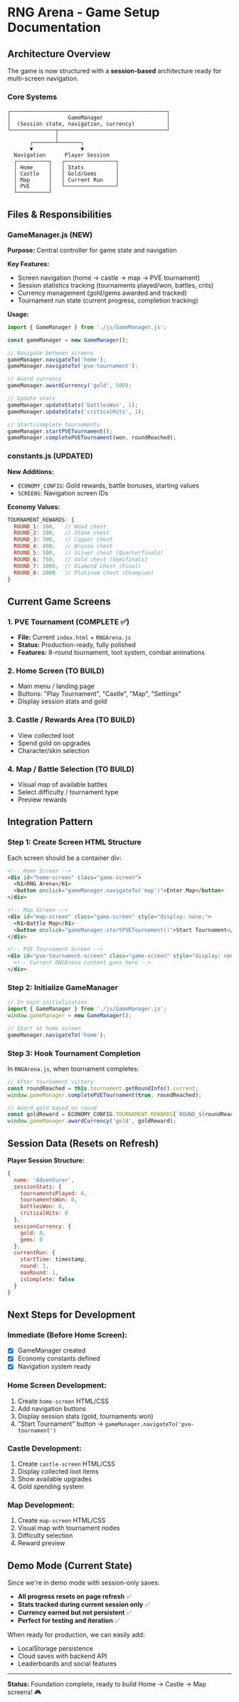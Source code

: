 # RNG Arena - Game Setup Documentation

## Architecture Overview

The game is now structured with a **session-based** architecture ready for multi-screen navigation.

### Core Systems

```
┌─────────────────────────────────────────────────┐
│                  GameManager                    │
│  (Session state, navigation, currency)          │
└──────────────┬──────────────────────────────────┘
               │
       ┌───────┴───────┐
       ▼               ▼
  Navigation      Player Session
  ┌──────────┐   ┌────────────────┐
  │ Home     │   │ Stats          │
  │ Castle   │   │ Gold/Gems      │
  │ Map      │   │ Current Run    │
  │ PVE      │   └────────────────┘
  └──────────┘
```

## Files & Responsibilities

### GameManager.js (NEW)
**Purpose:** Central controller for game state and navigation

**Key Features:**
- Screen navigation (home → castle → map → PVE tournament)
- Session statistics tracking (tournaments played/won, battles, crits)
- Currency management (gold/gems awarded and tracked)
- Tournament run state (current progress, completion tracking)

**Usage:**
```javascript
import { GameManager } from './js/GameManager.js';

const gameManager = new GameManager();

// Navigate between screens
gameManager.navigateTo('home');
gameManager.navigateTo('pve-tournament');

// Award currency
gameManager.awardCurrency('gold', 500);

// Update stats
gameManager.updateStats('battlesWon', 1);
gameManager.updateStats('criticalHits', 1);

// Start/complete tournaments
gameManager.startPVETournament();
gameManager.completePVETournament(won, roundReached);
```

### constants.js (UPDATED)
**New Additions:**
- `ECONOMY_CONFIG`: Gold rewards, battle bonuses, starting values
- `SCREENS`: Navigation screen IDs

**Economy Values:**
```javascript
TOURNAMENT_REWARDS: {
  ROUND_1: 100,   // Wood chest
  ROUND_2: 200,   // Stone chest
  ROUND_3: 300,   // Copper chest
  ROUND_4: 400,   // Bronze chest
  ROUND_5: 500,   // Silver chest (Quarterfinals)
  ROUND_6: 750,   // Gold chest (Semifinals)
  ROUND_7: 1000,  // Diamond chest (Final)
  ROUND_8: 2000   // Platinum chest (Champion)
}
```

## Current Game Screens

### 1. **PVE Tournament** (COMPLETE ✅)
- **File:** Current `index.html` + `RNGArena.js`
- **Status:** Production-ready, fully polished
- **Features:** 8-round tournament, loot system, combat animations

### 2. **Home Screen** (TO BUILD)
- Main menu / landing page
- Buttons: "Play Tournament", "Castle", "Map", "Settings"
- Display session stats and gold

### 3. **Castle / Rewards Area** (TO BUILD)
- View collected loot
- Spend gold on upgrades
- Character/skin selection

### 4. **Map / Battle Selection** (TO BUILD)
- Visual map of available battles
- Select difficulty / tournament type
- Preview rewards

## Integration Pattern

### Step 1: Create Screen HTML Structure
Each screen should be a container div:

```html
<!-- Home Screen -->
<div id="home-screen" class="game-screen">
  <h1>RNG Arena</h1>
  <button onclick="gameManager.navigateTo('map')">Enter Map</button>
</div>

<!-- Map Screen -->
<div id="map-screen" class="game-screen" style="display: none;">
  <h1>Battle Map</h1>
  <button onclick="gameManager.startPVETournament()">Start Tournament</button>
</div>

<!-- PVE Tournament Screen -->
<div id="pve-tournament-screen" class="game-screen" style="display: none;">
  <!-- Current RNGArena content goes here -->
</div>
```

### Step 2: Initialize GameManager
```javascript
// In main initialization
import { GameManager } from './js/GameManager.js';
window.gameManager = new GameManager();

// Start at home screen
gameManager.navigateTo('home');
```

### Step 3: Hook Tournament Completion
In `RNGArena.js`, when tournament completes:

```javascript
// After tournament victory
const roundReached = this.tournament.getRoundInfo().current;
window.gameManager.completePVETournament(true, roundReached);

// Award gold based on round
const goldReward = ECONOMY_CONFIG.TOURNAMENT_REWARDS[`ROUND_${roundReached}`];
window.gameManager.awardCurrency('gold', goldReward);
```

## Session Data (Resets on Refresh)

**Player Session Structure:**
```javascript
{
  name: 'Adventurer',
  sessionStats: {
    tournamentsPlayed: 0,
    tournamentsWon: 0,
    battlesWon: 0,
    criticalHits: 0
  },
  sessionCurrency: {
    gold: 0,
    gems: 0
  },
  currentRun: {
    startTime: timestamp,
    round: 1,
    maxRound: 1,
    isComplete: false
  }
}
```

## Next Steps for Development

### Immediate (Before Home Screen):
- [x] GameManager created
- [x] Economy constants defined
- [x] Navigation system ready

### Home Screen Development:
1. Create `home-screen` HTML/CSS
2. Add navigation buttons
3. Display session stats (gold, tournaments won)
4. "Start Tournament" button → `gameManager.navigateTo('pve-tournament')`

### Castle Development:
1. Create `castle-screen` HTML/CSS
2. Display collected loot items
3. Show available upgrades
4. Gold spending system

### Map Development:
1. Create `map-screen` HTML/CSS
2. Visual map with tournament nodes
3. Difficulty selection
4. Reward preview

## Demo Mode (Current State)

Since we're in demo mode with session-only saves:
- **All progress resets on page refresh** ✅
- **Stats tracked during current session only** ✅
- **Currency earned but not persistent** ✅
- **Perfect for testing and iteration** ✅

When ready for production, we can easily add:
- LocalStorage persistence
- Cloud saves with backend API
- Leaderboards and social features

---

**Status:** Foundation complete, ready to build Home → Castle → Map screens! 🎮

